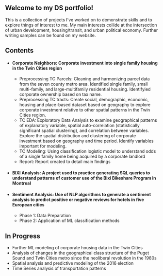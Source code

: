 ## Welcome to my DS portfolio!

This is a collection of projects I've worked on to demonstrate skills and to explore things of interest to me. My main interests collide at the intersection of urban development, housing/transit, and urban political economy. Further writing samples can be found on my website.


## Contents

 - #### Corporate Neighbors: Corporate investment into single family housing in the Twin Cities region
    -  Preprocessing TC Parcels: Cleaning and harmonizing parcel data from the seven county metro area. Identified single family, small multi-family, and large-multifamily residential housing. Identifyied corporate ownership based on tax name.
    - Preprocessing TC tracts: Create social, demographic, economic, housing and place-based dataset based on geography to explore corporate investment relative to other spatial patterns in the Twin Cities region.
    - TC EDA: Exploratory Data Analysis to examine geographical patterns of explanatory variable, spatial auto-correlation (statistically significant spatial clustering), and correlation between variables. Explore the spatial distribution and clustering of corporate investment based on geography and time period. Identify variables important for modeling.
    - TC Modeling: Using classification logistic model to understand odds of a single family home being acquired by a corporate landlord
    - Report: Report created to detail main findings

 - #### BIXI Analysis: A project used to practice generating SQL queries to understand patterns of customer use of the Bixi Bikeshare Program in Montreal

 - #### Sentiment Analysis: Use of NLP algorithms to generate a sentiment analysis to predict positive or negative reviews for hotels in five European cities
    - Phase 1: Data Preparation
    - Phase 2: Application of ML classification methods
  
## In Progress
 - Further ML modeling of corporate housing data in the Twin Cities
 - Analysis of changes in the geographical class structure of the Puget Sound and Twin Cities metro since the neoliberal revolution in the 1980s
 - Spatial analysis and predictive modeling of the 2016 election
 - Time Series analysis of transportation patterns
<!--
-->
